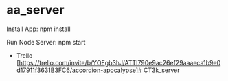 # aa_server

Install App:
npm install

Run Node Server:
npm start

- Trello [https://trello.com/invite/b/YOEgb3hJ/ATTI790e9ac26ef29aaaeca1b9e0d17911f3631B3FC6/accordion-apocalypse]# CT3k_server
